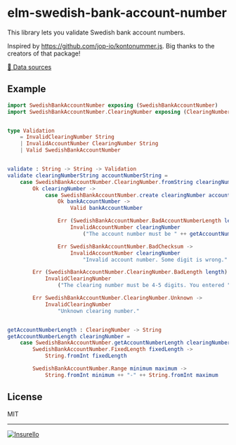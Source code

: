 # elm-swedish-bank-account-number

This library lets you validate Swedish bank account numbers.

Inspired by https://github.com/jop-io/kontonummer.js. Big thanks to the
creators of that package!

[📎 Data sources](https://github.com/insurello/elm-swedish-bank-account-number/issues/1)

## Example

```elm
import SwedishBankAccountNumber exposing (SwedishBankAccountNumber)
import SwedishBankAccountNumber.ClearingNumber exposing (ClearingNumber)


type Validation
    = InvalidClearingNumber String
    | InvalidAccountNumber ClearingNumber String
    | Valid SwedishBankAccountNumber


validate : String -> String -> Validation
validate clearingNumberString accountNumberString =
    case SwedishBankAccountNumber.ClearingNumber.fromString clearingNumberString of
        Ok clearingNumber ->
            case SwedishBankAccountNumber.create clearingNumber accountNumberString of
                Ok bankAccountNumber ->
                    Valid bankAccountNumber

                Err (SwedishBankAccountNumber.BadAccountNumberLength length) ->
                    InvalidAccountNumber clearingNumber
                        ("The account number must be " ++ getAccountNumberLength clearingNumber ++ " digits. You entered " ++ String.fromInt length ++ ".")

                Err SwedishBankAccountNumber.BadChecksum ->
                    InvalidAccountNumber clearingNumber
                        "Invalid account number. Some digit is wrong."

        Err (SwedishBankAccountNumber.ClearingNumber.BadLength length) ->
            InvalidClearingNumber
                ("The clearing number must be 4-5 digits. You entered " ++ String.fromInt length ++ ".")

        Err SwedishBankAccountNumber.ClearingNumber.Unknown ->
            InvalidClearingNumber
                "Unknown clearing number."


getAccountNumberLength : ClearingNumber -> String
getAccountNumberLength clearingNumber =
    case SwedishBankAccountNumber.getAccountNumberLength clearingNumber of
        SwedishBankAccountNumber.FixedLength fixedLength ->
            String.fromInt fixedLength

        SwedishBankAccountNumber.Range minimum maximum ->
            String.fromInt minimum ++ "-" ++ String.fromInt maximum

```

## License

MIT

---

[![Insurello](https://rawcdn.githack.com/insurello/elm-swedish-bank-account-number/3bdb60c9f500ff4e7b4888c74fae43bf63e5cbd5/insurello.svg)](https://jobb.insurello.se/departments/product-tech)
